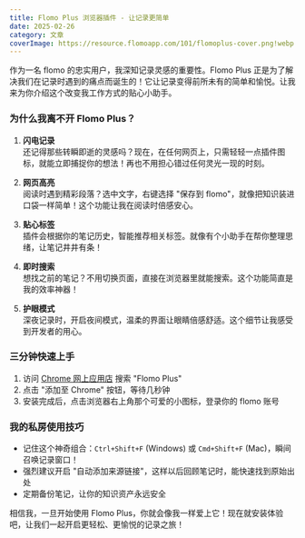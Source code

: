 ```yaml
---
title: Flomo Plus 浏览器插件 - 让记录更简单
date: 2025-02-26
category: 文章
coverImage: https://resource.flomoapp.com/101/flomoplus-cover.png!webp
---
```


作为一名 flomo 的忠实用户，我深知记录灵感的重要性。Flomo Plus 正是为了解决我们在记录时遇到的痛点而诞生的！它让记录变得前所未有的简单和愉悦。让我来为你介绍这个改变我工作方式的贴心小助手。


### 为什么我离不开 Flomo Plus？

1. **闪电记录**  
   还记得那些转瞬即逝的灵感吗？现在，在任何网页上，只需轻轻一点插件图标，就能立即捕捉你的想法！再也不用担心错过任何灵光一现的时刻。

2. **网页高亮**  
   阅读时遇到精彩段落？选中文字，右键选择 "保存到 flomo"，就像把知识装进口袋一样简单！这个功能让我在阅读时倍感安心。

3. **贴心标签**  
   插件会根据你的笔记历史，智能推荐相关标签。就像有个小助手在帮你整理思绪，让笔记井井有条！

4. **即时搜索**  
   想找之前的笔记？不用切换页面，直接在浏览器里就能搜索。这个功能简直是我的效率神器！

5. **护眼模式**  
   深夜记录时，开启夜间模式，温柔的界面让眼睛倍感舒适。这个细节让我感受到开发者的用心。

### 三分钟快速上手

1. 访问 [Chrome 网上应用店](https://chrome.google.com/webstore) 搜索 "Flomo Plus"
2. 点击 "添加至 Chrome" 按钮，等待几秒钟
3. 安装完成后，点击浏览器右上角那个可爱的小图标，登录你的 flomo 账号

### 我的私房使用技巧

- 记住这个神奇组合：`Ctrl+Shift+F` (Windows) 或 `Cmd+Shift+F` (Mac)，瞬间召唤记录窗口！
- 强烈建议开启 "自动添加来源链接"，这样以后回顾笔记时，能快速找到原始出处
- 定期备份笔记，让你的知识资产永远安全

相信我，一旦开始使用 Flomo Plus，你就会像我一样爱上它！现在就安装体验吧，让我们一起开启更轻松、更愉悦的记录之旅！
